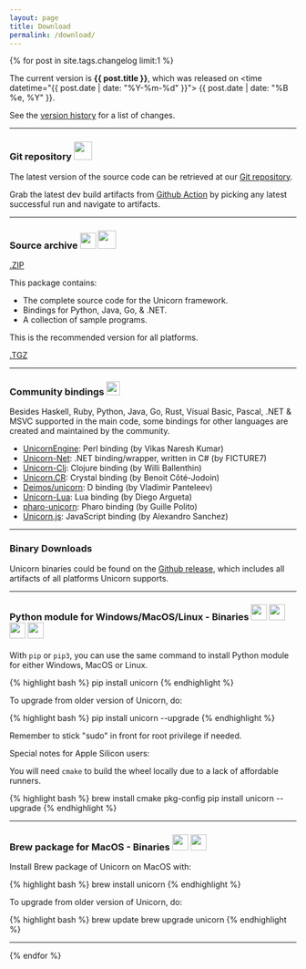 ```yaml
---
layout: page
title: Download
permalink: /download/
---
```


{% for post in site.tags.changelog limit:1 %}

The current version is **{{ post.title }}**, which was released on <time datetime="{{ post.date | date: "%Y-%m-%d" }}"> {{ post.date | date: "%B %e, %Y" }}</time>.

See the [version history](/changelog/) for a list of changes.

---

### Git repository <img src="/images/octocat.jpg" height="32" width="32">

The latest version of the source code can be retrieved at our [Git repository](https://github.com/unicorn-engine/unicorn).

Grab the latest dev build artifacts from [Github Action](https://github.com/unicorn-engine/unicorn/actions/workflows/build-uc2.yml) by picking any latest successful run and navigate to artifacts.

---

### Source archive <img src="/images/tgz.png" height="28" width="28"> <img src="/images/zip.png" height="32" width="32">

<a class="download" href="https://github.com/unicorn-engine/unicorn/archive/{{ post.title }}.zip" title="Download source (ZIP)">.ZIP</a>

This package contains:

- The complete source code for the Unicorn framework.
- Bindings for Python, Java, Go, & .NET.
- A collection of sample programs.

This is the recommended version for all platforms.

<a class="download" href="https://github.com/unicorn-engine/unicorn/archive/{{ post.title }}.tar.gz" title="Download source (TGZ)">.TGZ</a>

---

### Community bindings <img src="/images/binder.png" height="24" width="24">

Besides Haskell, Ruby, Python, Java, Go, Rust, Visual Basic, Pascal, .NET & MSVC supported in the main code, some bindings for other languages are created and maintained by the community.

- [UnicornEngine](https://metacpan.org/pod/UnicornEngine): Perl binding (by Vikas Naresh Kumar)
- [Unicorn-Net](https://github.com/FICTURE7/unicorn-net): .NET binding/wrapper, written in C# (by FICTURE7)
- [Unicorn-Clj](https://github.com/williballenthin/reversing-clj/tree/master/unicorn-clj): Clojure binding (by Willi Ballenthin)
- [Unicorn.CR](https://github.com/Becojo/unicorn.cr): Crystal binding (by Benoit Côté-Jodoin)
- [Deimos/unicorn](https://github.com/D-Programming-Deimos/unicorn): D binding (by Vladimir Panteleev)
- [Unicorn-Lua](https://github.com/dargueta/unicorn-lua): Lua binding (by Diego Argueta)
- [pharo-unicorn](https://github.com/guillep/pharo-unicorn): Pharo binding (by Guille Polito)
- [Unicorn.js](https://github.com/AlexAltea/unicorn.js): JavaScript binding (by Alexandro Sanchez)

---

### Binary Downloads

Unicorn binaries could be found on the [Github release](https://github.com/unicorn-engine/unicorn/releases), which includes all artifacts of all platforms Unicorn supports.

---

### Python module for Windows/MacOS/Linux - Binaries <img src="/images/python.png" height="28" width="28"> <img src="/images/windows.png" height="28" width="28"> <img src="/images/osx.png" height="28" width="28"> <img src="/images/linux.png" height="28" width="28"> 

With `pip` or `pip3`, you can use the same command to install Python module for either Windows, MacOS or Linux.

{% highlight bash %}
pip install unicorn
{% endhighlight %}

To upgrade from older version of Unicorn, do:

{% highlight bash %}
pip install unicorn --upgrade
{% endhighlight %}

Remember to stick "sudo" in front for root privilege if needed.

Special notes for Apple Silicon users:

You will need `cmake` to build the wheel locally due to a lack of affordable runners.

{% highlight bash %}
brew install cmake pkg-config
pip install unicorn --upgrade
{% endhighlight %}

---

### Brew package for MacOS - Binaries <img src="/images/homebrew.png" height="28" width="28"> <img src="/images/osx.png" height="28" width="28">

Install Brew package of Unicorn on MacOS with:

{% highlight bash %}
brew install unicorn
{% endhighlight %}

To upgrade from older version of Unicorn, do:

{% highlight bash %}
brew update
brew upgrade unicorn
{% endhighlight %}

---

{% endfor %}
